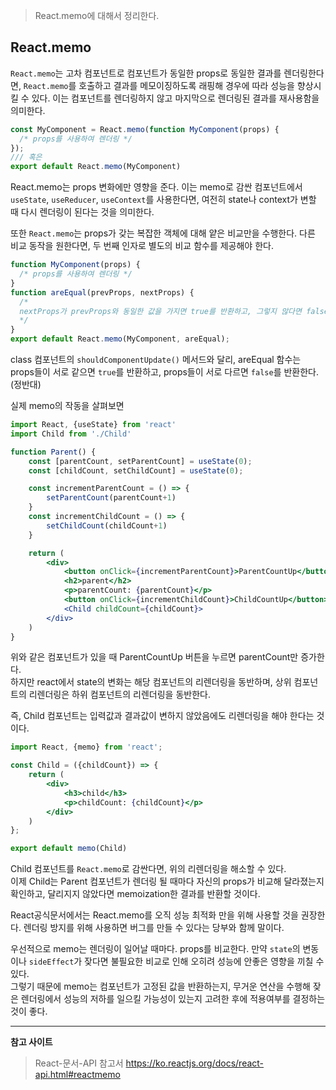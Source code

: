 >React.memo에 대해서 정리한다.

## React.memo
`React.memo`는 고차 컴포넌트로 컴포넌트가 동일한 props로 동일한 결과를 렌더링한다면, `React.memo`를 호출하고 결과를 메모이징하도록 래핑해 경우에 따라 성능을 향상시킬 수 있다. 이는 컴포넌트를 렌더링하지 않고 마지막으로 렌더링된 결과를 재사용함을 의미한다.
```jsx
const MyComponent = React.memo(function MyComponent(props) {
  /* props를 사용하여 렌더링 */
});
/// 혹은
export default React.memo(MyComponent)
```
React.memo는 props 변화에만 영향을 준다. 이는 memo로 감싼 컴포넌트에서 `useState`, `useReducer`, `useContext`를 사용한다면, 여전히 state나 context가 변할 때 다시 렌더링이 된다는 것을 의미한다.

또한 `React.memo`는 props가 갖는 복잡한 객체에 대해 얕은 비교만을 수행한다. 다른 비교 동작을 원한다면, 두 번째 인자로 별도의 비교 함수를 제공해야 한다.
```jsx
function MyComponent(props) {
  /* props를 사용하여 렌더링 */
}
function areEqual(prevProps, nextProps) {
  /*
  nextProps가 prevProps와 동일한 값을 가지면 true를 반환하고, 그렇지 않다면 false를 반환
  */
}
export default React.memo(MyComponent, areEqual);
```
class 컴포넌트의 `shouldComponentUpdate()` 메서드와 달리, areEqual 함수는 props들이 서로 같으면 `true`를 반환하고, props들이 서로 다르면 `false`를 반환한다.(정반대)

실제 memo의 작동을 살펴보면
```jsx
import React, {useState} from 'react'
import Child from './Child'

function Parent() {
	const [parentCount, setParentCount] = useState(0);
	const [childCount, setChildCount] = useState(0);

	const incrementParentCount = () => {
		setParentCount(parentCount+1)
	}
	const incrementChildCount = () => {
		setChildCount(childCount+1)
	}

	return (
		<div>
			<button onClick={incrementParentCount}>ParentCountUp</button>
			<h2>parent</h2>
			<p>parentCount: {parentCount}</p>
			<button onClick={incrementChildCount}>ChildCountUp</button>
			<Child childCount={childCount}>
		</div>
	)
}
```

위와 같은 컴포넌트가 있을 때 ParentCountUp 버튼을 누르면 parentCount만 증가한다.<br>
 하지만 react에서 state의 변화는 해당 컴포넌트의 리렌더링을 동반하며, 상위 컴포넌트의 리렌더링은 하위 컴포넌트의 리렌더링을 동반한다.

즉, Child 컴포넌트는 입력값과 결과값이 변하지 않았음에도 리렌더링을 해야 한다는 것이다.<br>

```jsx
import React, {memo} from 'react';

const Child = ({childCount}) => {
	return (
		<div>
			<h3>child</h3>
			<p>childCount: {childCount}</p>
		</div>
	)
};

export default memo(Child)
```

Child 컴포넌트를 `React.memo`로 감싼다면, 위의 리렌더링을 해소할 수 있다. <br>
이제 Child는 Parent 컴포넌트가 렌더링 될 때마다 자신의 props가 비교해 달라졌는지 확인하고, 달리지지 않았다면 memoization한 결과를 반환할 것이다.

React공식문서에서는 React.memo를 오직 성능 최적화 만을 위해 사용할 것을 권장한다. 렌더링 방지를 위해 사용하면 버그를 만들 수 있다는 당부와 함께 말이다.

우선적으로 memo는 렌더링이 일어날 때마다. props를 비교한다. 만약 `state`의 변동이나 `sideEffect`가 잦다면 불필요한 비교로 인해 오히려 성능에 안좋은 영향을 끼칠 수 있다.<br>
그렇기 때문에 memo는 컴포넌트가 고정된 값을 반환하는지, 무거운 연산을 수행해 잦은 렌더링에서 성능의 저하를 일으킬 가능성이 있는지 고려한 후에 적용여부를 결정하는 것이 좋다.

___
**참고 사이트**
>React-문서-API 참고서
https://ko.reactjs.org/docs/react-api.html#reactmemo